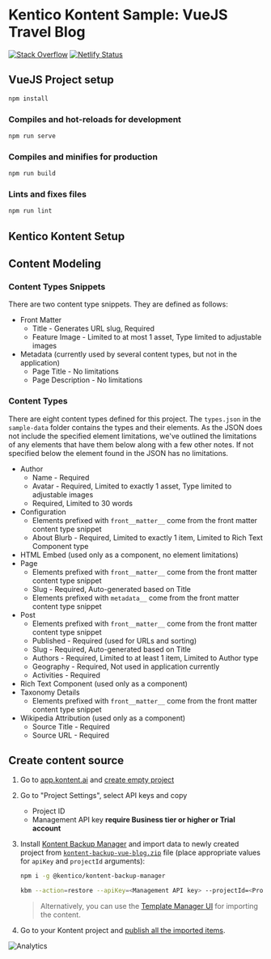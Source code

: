 # Kentico Kontent Sample: VueJS Travel Blog

[![Stack Overflow](https://img.shields.io/badge/Stack%20Overflow-ASK%20NOW-FE7A16.svg?logo=stackoverflow&logoColor=white)](https://stackoverflow.com/tags/kentico-kontent)
[![Netlify Status](https://api.netlify.com/api/v1/badges/6f3e9e33-79bf-43b8-b327-f54bcf897ff0/deploy-status)](https://app.netlify.com/sites/kontent-sample-app-blog-travel-vue/deploys)

## VueJS Project setup

```sh
npm install
```

### Compiles and hot-reloads for development

```sh
npm run serve
```

### Compiles and minifies for production

```sh
npm run build
```

### Lints and fixes files

```sh
npm run lint
```

## Kentico Kontent Setup

## Content Modeling

### Content Types Snippets

There are two content type snippets. They are defined as follows:

* Front Matter
  * Title - Generates URL slug, Required
  * Feature Image - Limited to at most 1 asset, Type limited to adjustable images
* Metadata (currently used by several content types, but not in the application)
  * Page Title - No limitations
  * Page Description - No limitations

### Content Types

There are eight content types defined for this project. The `types.json` in the `sample-data` folder contains the types and their elements. As the JSON does not include the specified element limitations, we've outlined the limitations of any elements that have them below along with a few other notes. If not specified below the element found in the JSON has no limitations.

* Author
  * Name - Required
  * Avatar - Required, Limited to exactly 1 asset, Type limited to adjustable images
  * Required, Limited to 30 words
* Configuration
  * Elements prefixed with `front__matter__` come from the front matter content type snippet
  * About Blurb - Required, Limited to exactly 1 item, Limited to Rich Text Component type
* HTML Embed (used only as a component, no element limitations)
* Page
  * Elements prefixed with `front__matter__` come from the front matter content type snippet
  * Slug - Required, Auto-generated based on Title
  * Elements prefixed with `metadata__` come from the front matter content type snippet
* Post
  * Elements prefixed with `front__matter__` come from the front matter content type snippet
  * Published - Required (used for URLs and sorting)
  * Slug - Required, Auto-generated based on Title
  * Authors - Required, Limited to at least 1 item, Limited to Author type
  * Geography - Required, Not used in application currently
  * Activities - Required
* Rich Text Component (used only as a component)
* Taxonomy Details
  * Elements prefixed with `front__matter__` come from the front matter content type snippet
* Wikipedia Attribution (used only as a component)
  * Source Title - Required
  * Source URL - Required

## Create content source

1. Go to [app.kontent.ai](https://app.kontent.ai) and [create empty project](https://docs.kontent.ai/tutorials/set-up-kontent/projects/manage-projects#a-creating-projects)
1. Go to "Project Settings", select API keys and copy
    * Project ID
    * Management API key **require Business tier or higher or Trial account**
1. Install [Kontent Backup Manager](https://github.com/Kentico/kontent-backup-manager-js) and import data to newly created project from [`kontent-backup-vue-blog.zip`](./kontent-backup-vue-blog.zip) file (place appropriate values for `apiKey` and `projectId` arguments):

    ```sh
    npm i -g @kentico/kontent-backup-manager

    kbm --action=restore --apiKey=<Management API key> --projectId=<Project ID> --zipFilename=kontent-backup
    ```

    > Alternatively, you can use the [Template Manager UI](https://kentico.github.io/kontent-template-manager/import-from-file) for importing the content.

1. Go to your Kontent project and [publish all the imported items](https://docs.kontent.ai/tutorials/write-and-collaborate/publish-your-work/publish-content-items).

![Analytics](https://kentico-ga-beacon.azurewebsites.net/api/UA-69014260-4/Kentico/kontent-sample-blog-travel-vue?pixel)
